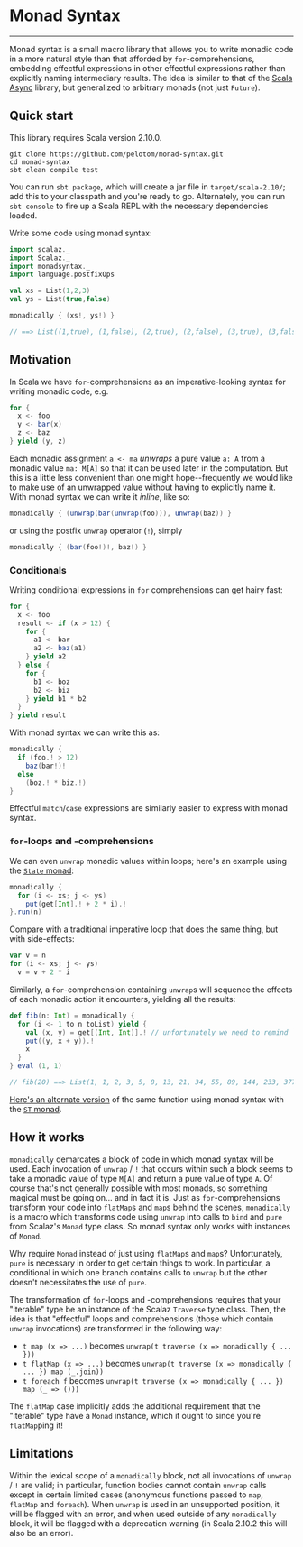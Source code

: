 # Monad Syntax
---

Monad syntax is a small macro library that allows you to write monadic code in a more natural style than that afforded by `for`-comprehensions, embedding effectful expressions in other effectful expressions rather than explicitly naming intermediary results. The idea is similar to that of the [Scala Async](https://github.com/scala/async) library, but generalized to arbitrary monads (not just `Future`).

## Quick start

This library requires Scala version 2.10.0.

    git clone https://github.com/pelotom/monad-syntax.git
    cd monad-syntax
    sbt clean compile test

You can run `sbt package`, which will create a jar file in `target/scala-2.10/`; add this to your classpath and you're ready to go. Alternately, you can run `sbt console` to fire up a Scala REPL with the necessary dependencies loaded.

Write some code using monad syntax:

```scala
import scalaz._
import Scalaz._
import monadsyntax._
import language.postfixOps

val xs = List(1,2,3)
val ys = List(true,false)

monadically { (xs!, ys!) }

// ==> List((1,true), (1,false), (2,true), (2,false), (3,true), (3,false))
```

## Motivation

In Scala we have `for`-comprehensions as an imperative-looking syntax for writing monadic code, e.g.

```scala
for {
  x <- foo
  y <- bar(x)
  z <- baz
} yield (y, z)
```

Each monadic assignment `a <- ma` _unwraps_ a pure value `a: A` from a monadic value `ma: M[A]` so that it can be used later in the computation. But this is a little less convenient than one might hope--frequently we would like to make use of an unwrapped value without having to explicitly name it. With monad syntax we can write it _inline_, like so:

```scala
monadically { (unwrap(bar(unwrap(foo))), unwrap(baz)) }
```

or using the postfix `unwrap` operator (`!`), simply

```scala
monadically { (bar(foo!)!, baz!) }
```

### Conditionals

Writing conditional expressions in `for` comprehensions can get hairy fast:

```scala
for {
  x <- foo
  result <- if (x > 12) {
    for {
      a1 <- bar
      a2 <- baz(a1)
    } yield a2
  } else {
    for {
      b1 <- boz
      b2 <- biz
    } yield b1 * b2
  }
} yield result
```

With monad syntax we can write this as:

```scala
monadically {
  if (foo.! > 12)
    baz(bar!)!
  else 
    (boz.! * biz.!)
}
```

Effectful `match`/`case` expressions are similarly easier to express with monad syntax.

### `for`-loops and -comprehensions

We can even `unwrap` monadic values within loops; here's an example using the [`State` monad](http://www.haskell.org/haskellwiki/State_Monad):

```scala
monadically {
  for (i <- xs; j <- ys)
    put(get[Int].! + 2 * i).!
}.run(n)
```

Compare with a traditional imperative loop that does the same thing, but with side-effects:

```scala
var v = n
for (i <- xs; j <- ys)
  v = v + 2 * i
```

Similarly, a `for`-comprehension containing `unwrap`s will sequence the effects of each monadic action it encounters, yielding all the results:

```scala
def fib(n: Int) = monadically {
  for (i <- 1 to n toList) yield {
    val (x, y) = get[(Int, Int)].! // unfortunately we need to remind `get` what type of state it's dealing with
    put((y, x + y)).!
    x
  }
} eval (1, 1)

// fib(20) ==> List(1, 1, 2, 3, 5, 8, 13, 21, 34, 55, 89, 144, 233, 377, 610, 987, 1597, 2584, 4181, 6765)
```

[Here's an alternate version](https://gist.github.com/pelotom/5474817) of the same function using monad syntax with the [`ST` monad](http://www.haskell.org/haskellwiki/Monad/ST).

## How it works
    
`monadically` demarcates a block of code in which monad syntax will be used. Each invocation of `unwrap` / `!` that occurs within such a block seems to take a monadic value of type `M[A]` and return a pure value of type `A`. Of course that's not generally possible with most monads, so something magical must be going on... and in fact it is. Just as `for`-comprehensions transform your code into `flatMap`s and `map`s behind the scenes, `monadically` is a macro which transforms code using `unwrap` into calls to `bind` and `pure` from Scalaz's `Monad` type class. So monad syntax only works with instances of `Monad`.

Why require `Monad` instead of just using `flatMap`s and `map`s? Unfortunately, `pure` is necessary in order to get certain things to work. In particular, a conditional in which one branch contains calls to `unwrap` but the other doesn't necessitates the use of `pure`.

The transformation of `for`-loops and -comprehensions requires that your "iterable" type be an instance of the Scalaz `Traverse` type class. Then, the idea is that "effectful" loops and comprehensions (those which contain `unwrap` invocations) are transformed in the following way:
 - `t map (x => ...)` becomes `unwrap(t traverse (x => monadically { ... }))` 
 - `t flatMap (x => ...)` becomes `unwrap(t traverse (x => monadically { ... }) map (_.join))`
 - `t foreach f` becomes `unwrap(t traverse (x => monadically { ... }) map (_ => ()))`
 
The `flatMap` case implicitly adds the additional requirement that the "iterable" type have a `Monad` instance, which it ought to since you're `flatMap`ping it!

## Limitations

Within the lexical scope of a `monadically` block, not all invocations of `unwrap` / `!` are valid; in particular, function bodies cannot contain `unwrap` calls except in certain limited cases (anonymous functions passed to `map`, `flatMap` and `foreach`). When `unwrap` is used in an unsupported position, it will be flagged with an error, and when used outside of any `monadically` block, it will be flagged with a deprecation warning (in Scala 2.10.2 this will also be an error).
